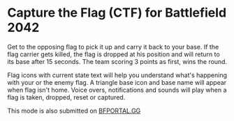 # Capture the Flag (CTF) for Battlefield 2042 

Get to the opposing flag to pick it up and carry it back to your base. If the flag carrier gets killed, the flag is dropped at his position and will return to its base after 15 seconds. The team scoring 3 points as first, wins the round.

Flag icons with current state text will help you understand what's happening with your or the enemy flag. A triangle base icon and base name will appear when flag isn't home. Voice overs, notifications and sounds will play when a flag is taken, dropped, reset or captured.

This mode is also submitted on [BFPORTAL.GG](https://bfportal.gg/experiences/ctf-capture-the-flag/)
